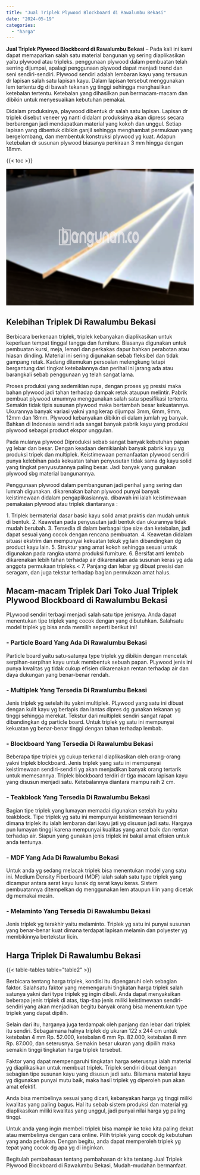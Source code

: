 ```yaml
---
title: "Jual Triplek Plywood Blockboard di Rawalumbu Bekasi"
date: "2024-05-19"
categories: 
  - "harga"
---
```


**Jual Triplek Plywood Blockboard di Rawalumbu Bekasi** – Pada kali ini kami dapat memaparkan salah satu material bangunan yg sering diaplikasikan yaitu plywood atau tripleks. penggunaan plywood dalam pembuatan telah serring dijumpai, apalagi penggunaan plywood dapat menjadi trend dan seni sendiri-sendiri. Plywood sendiri adalah lembaran kayu yang tersusun dr lapisan salah satu lapisan kayu. Dalam lapisan tersebut menggunakan lem tertentu dg di bawah tekanan yg tinggi sehingga menghasilkan ketebalan tertentu. Ketebalan yang dihasilkan pun bermacam-macam dan dibikin untuk menyesuaikan kebutuhan pemakai.

Didalam produksinya, playwood dibentuk dr salah satu lapisan. Lapisan dr triplek disebut veneer yg nanti didalam produksinya akan dipress secara berbarengan jadi mendapatkan material yang kokoh dan unggul. Setiap lapisan yang dibentuk dibikin ganjil sehingga menghambat permukaan yang bergelombang, dan membentuk konstruksi plywood yg kuat. Adapun ketebalan dr susunan plywood biasanya perkiraan 3 mm hingga dengan 18mm.

{{< toc >}}

![Jual Triplek Plywood Blockboard di Rawalumbu Bekasi](/images/jual-triplek-murah-10.png)

## Kelebihan Triplek Di Rawalumbu Bekasi

Berbicara berkenaan triplek, triplek kebanyakan diaplikasikan untuk keperluan tempat tinggal tangga dan furniture. Biasanya digunakan untuk pembuatan kursi, meja, lemari dan perkakas dapur bahkan perabotan atau hiasan dinding. Material ini sering digunakan sebab fleksibel dan tidak gampang retak. Kadang ditemukan persoalan melengkung tetapi bergantung dari tingkat ketebalannya dan perihal ini jarang ada atau barangkali sebab penggunaan yg telah sangat lama.

Proses produksi yang sedemikian rupa, dengan proses yg presisi maka bahan plywood jadi tahan terhadap dampak retak ataupun melintir. Pabrik pembuat plywood umumnya menggunakan salah satu spesifikasi tertentu. Semakin tidak tipis susunan plywood maka bertambah besar kekuatannya. Ukurannya banyak variasi yakni yang kerap dijumpai 3mm, 6mm, 9mm, 12mm dan 18mm. Plywood kebanyakan dibikin di dalam jumlah yg banyak. Bahkan di Indonesia sendiri ada sangat banyak pabrik kayu yang produksi plywood sebagai product ekspor unggulan.

Pada mulanya plywood Diproduksi sebab sangat banyak kebutuhan papan yg lebar dan besar. Dengan keadaan demikianlah banyak pabrik kayu yg produksi tripek dan multiplek. Keistimewaan pemanfaatan plywood sendiri punya kelebihan pada kekuatan tahan penyusutan tidak sama dg kayu solid yang tingkat penyusutannya paling besar. Jadi banyak yang gunakan plywood sbg material bangunannya.

Penggunaan plywood dalam pembangunan jadi perihal yang sering dan lumrah digunakan. dikarenakan bahan plywood punyai banyak keistimewaan didalam pengaplikasiannya. dibawah ini ialah keistimewaan pemakaian plywood atau triplek diantaranya :

1\. Triplek bermaterial dasar basic kayu solid amat praktis dan mudah untuk di bentuk. 2. Keawetan pada penyusutan jadi bentuk dan ukurannya tidak mudah berubah. 3. Tersedia di dalam berbagai tipe size dan ketebalan, jadi dapat sesuai yang cocok dengan rencana pembuatan. 4. Keawetan didalam situasi ekstrim dan mempunyai kekuatan tekuk yg lain dibandingkan dg product kayu lain. 5. Struktur yang amat kokoh sehingga sesuai untuk digunakan pada rangka utama produksi furniture. 6. Bersifat anti lembab dikarenakan lebih tahan terhadap air dikarenakan ada susunan keras yg ada anggota permukaan tripleks.< 7. Panjang dan lebar yg dibuat presisi dan seragam, dan juga tekstur terhadap bagian permukaan amat halus.

## Macam-macam Triplek Dari Toko Jual Triplek Plywood Blockboard di Rawalumbu Bekasi

PLywood sendiri terbagi menjadi salah satu tipe jenisnya. Anda dapat menentukan tipe triplek yang cocok dengan yang dibutuhkan. Salahsatu model triplek yg bisa anda memilih seperti berikut ini!

### \- Particle Board Yang Ada Di Rawalumbu Bekasi

Particle board yaitu satu-satunya type triplek yg dibikin dengan mencetak serpihan-serpihan kayu untuk membentuk sebuah papan. PLywood jenis ini punya kwalitas yg tidak cukup efisien dikarenakan rentan terhadap air dan daya dukungan yang benar-benar rendah.

### \- Multiplek Yang Tersedia Di Rawalumbu Bekasi

Jenis triplek yg setelah itu yakni multiplek. PLywood yang satu ini dibuat dengan kulit kayu yg berlapis dan lantas dipres dg gunakan tekanan yg tinggi sehingga merekat. Tekstur dari multiplek sendiri sangat rapat dibandingkan dg particle board. Untuk triplek yg satu ini mempunyai kekuatan yg benar-benar tinggi dengan tahan terhadap lembab.

### \- Blockboard Yang Tersedia Di Rawalumbu Bekasi

Beberapa tipe triplek yg cukup terkenal diaplikasikan oleh orang-orang yakni triplek blockboard. Jenis triplek yang satu ini mempunyai keistimewaan sendiri-sendiri yg akan menjadikan banyak orang tertarik untuk memesannya. Triplek blockboard terdiri dr tiga macam lapisan kayu yang disusun menjadi satu. Ketebalannya diantara mampu raih 2 cm.

### \- Teakblock Yang Tersedia Di Rawalumbu Bekasi

Bagian tipe triplek yang lumayan memadai digunakan setelah itu yaitu teakblock. Tipe triplek yg satu ini mempunyai keistimewaan tersendiri dimana triplek itu ialah lembaran dari kayu jati yg disusun jadi satu. Hargaya pun lumayan tinggi karena mempunyai kualitas yang amat baik dan rentan terhadap air. Siapun yang gunakan jenis triplek ini bakal amat efisien untuk anda tentunya.

### \- MDF Yang Ada Di Rawalumbu Bekasi

Untuk anda yg sedang melacak triplek bisa menentukan model yang satu ini. Medium Density Fiberboard (MDF) ialah salah satu type triplek yang dicampur antara serat kayu lunak dg serat kayu keras. Sistem pembuatannya ditempelkan dg menggunakan lem ataupun lilin yang dicetak dg memakai mesin.

### \- Melaminto Yang Tersedia Di Rawalumbu Bekasi

Jenis triplek yg terakhir yaitu melaminto. Triplek yg satu ini punyai susunan yang benar-benar kuat dimana terdapat lapisan melamin dan polyester yg membikinnya bertekstur licin.

## Harga Triplek Di Rawalumbu Bekasi

{{< table-tables table="table2" >}}

Berbicara tentang harga triplek, kondisi itu dipengaruhi oleh sebagian faktor. Salahsatu faktor yang memengaruhi tingkatan harga triplek salah satunya yakni dari type triplek yg ingin dibeli. Anda dapat menyaksikan beberapa jenis triplek di atas, tiap-tiap jenis miliki keistimewaan sendiri-sendiri yang akan menjadikan begitu banyak orang bisa menentukan type triplek yang dapat dipilih.

Selain dari itu, harganya juga terdampak oleh panjang dan lebar dari triplek itu sendiri. Sebagaimana halnya triplek dg ukuran 122 x 244 cm untuk ketebalan 4 mm Rp. 52.000, ketebalan 6 mm Rp. 82.000, ketebalan 8 mm Rp. 87.000, dan seterusnya. Semakin besar ukuran yang dipilih maka semakin tinggi tingkatan harga triplek tersebut.

Faktor yang dapat mempengaruhi tingkatan harga seterusnya ialah material yg diaplikasikan untuk membuat triplek. Triplek sendiri dibuat dengan sebagian tipe susunan kayu yang disusun jadi satu. Bilamana material kayu yg digunakan punyai mutu baik, maka hasil triplek yg diperoleh pun akan amat efektif.

Anda bisa membelinya sesuai yang dicari, kebanyakan harga yg tinggi miliki kwalitas yang paling bagus. Hal itu sebab sistem produksi dan material yg diaplikasikan miliki kwalitas yang unggul, jadi punyai nilai harga yg paling tinggi.

Untuk anda yang ingin membeli triplek bisa mampir ke toko kita paling dekat atau membelinya dengan cara online. Pilih triplek yang cocok dg kebutuhan yang anda perlukan. Dengan begitu, anda dapat memperoleh triplek yg tepat yang cocok dg apa yg di inginkan.

Begitulah pembahasan tentang pembahasan dr kita tentang Jual Triplek Plywood Blockboard di Rawalumbu Bekasi, Mudah-mudahan bermanfaat.
